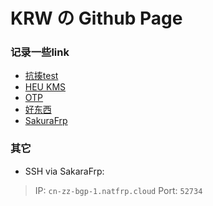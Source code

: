 # KRW の Github Page
### 记录一些link
- [抗揍test](https://www.lanzoux.com/b0bwgf6yf)
- [HEU KMS](https://github.com/zbezj/HEU_KMS_Activator)
- [OTP](https://otp.landian.vip)
- [好东西](https://www.wenshushu.cn/box/2y9xxjki7c8)
- [SakuraFrp](https://natfrp.com)

### 其它
- SSH via SakaraFrp:
> IP: ```cn-zz-bgp-1.natfrp.cloud``` Port: ```52734```
